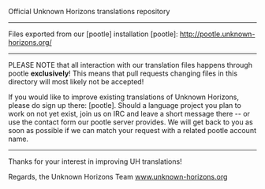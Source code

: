 Official Unknown Horizons translations repository

* * * * * * * * * * * * * * * * * * * * * * * * * * *

Files exported from our [pootle] installation
[pootle]: http://pootle.unknown-horizons.org/

* * * * * * * * * * * * * * * * * * * * * * * * * * *

PLEASE NOTE that all interaction with our translation
files happens through pootle **exclusively**!
This means that pull requests  changing files in this
directory will most likely not be accepted!

If you would like to improve existing translations of
Unknown Horizons, please do sign up there: [pootle].
Should a language project you plan to work on not yet
exist, join us on IRC and leave a short message there
-- or use the contact form our pootle server provides.
We will get back to you as soon as possible if we can
match your request with a related pootle account name.

* * * * * * * * * * * * * * * * * * * * * * * * * * *

Thanks for your interest in improving UH translations!

Regards, the Unknown Horizons Team
www.unknown-horizons.org
